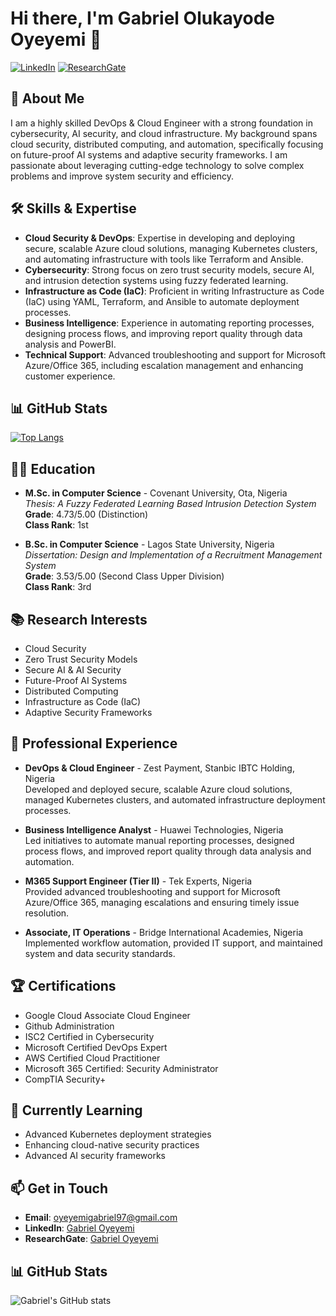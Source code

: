 # Hi there, I'm Gabriel Olukayode Oyeyemi 👋

[![LinkedIn](https://img.shields.io/badge/LinkedIn-Profile-blue)](https://www.linkedin.com/in/gab-oyeyemi-030597ok/)
[![ResearchGate](https://img.shields.io/badge/ResearchGate-Profile-green)](https://www.researchgate.net/profile/Gabriel-Oyeyemi)

## 🚀 About Me
I am a highly skilled DevOps & Cloud Engineer with a strong foundation in cybersecurity, AI security, and cloud infrastructure. My background spans cloud security, distributed computing, and automation, specifically focusing on future-proof AI systems and adaptive security frameworks. I am passionate about leveraging cutting-edge technology to solve complex problems and improve system security and efficiency.

## 🛠 Skills & Expertise
- **Cloud Security & DevOps**: Expertise in developing and deploying secure, scalable Azure cloud solutions, managing Kubernetes clusters, and automating infrastructure with tools like Terraform and Ansible.
- **Cybersecurity**: Strong focus on zero trust security models, secure AI, and intrusion detection systems using fuzzy federated learning.
- **Infrastructure as Code (IaC)**: Proficient in writing Infrastructure as Code (IaC) using YAML, Terraform, and Ansible to automate deployment processes.
- **Business Intelligence**: Experience in automating reporting processes, designing process flows, and improving report quality through data analysis and PowerBI.
- **Technical Support**: Advanced troubleshooting and support for Microsoft Azure/Office 365, including escalation management and enhancing customer experience.

## 📊 GitHub Stats
[![Top Langs](https://github-readme-stats.vercel.app/api/top-langs/?username=th3rain&layout=donut)](https://github.com/anuraghazra/github-readme-stats)


## 🧑‍🎓 Education
- **M.Sc. in Computer Science** - Covenant University, Ota, Nigeria  
  *Thesis: A Fuzzy Federated Learning Based Intrusion Detection System*  
  **Grade**: 4.73/5.00 (Distinction)  
  **Class Rank**: 1st

- **B.Sc. in Computer Science** - Lagos State University, Nigeria  
  *Dissertation: Design and Implementation of a Recruitment Management System*  
  **Grade**: 3.53/5.00 (Second Class Upper Division)  
  **Class Rank**: 3rd

## 📚 Research Interests
- Cloud Security
- Zero Trust Security Models
- Secure AI & AI Security
- Future-Proof AI Systems
- Distributed Computing
- Infrastructure as Code (IaC)
- Adaptive Security Frameworks

## 💼 Professional Experience
- **DevOps & Cloud Engineer** - Zest Payment, Stanbic IBTC Holding, Nigeria  
  Developed and deployed secure, scalable Azure cloud solutions, managed Kubernetes clusters, and automated infrastructure deployment processes.
  
- **Business Intelligence Analyst** - Huawei Technologies, Nigeria  
  Led initiatives to automate manual reporting processes, designed process flows, and improved report quality through data analysis and automation.

- **M365 Support Engineer (Tier II)** - Tek Experts, Nigeria  
  Provided advanced troubleshooting and support for Microsoft Azure/Office 365, managing escalations and ensuring timely issue resolution.

- **Associate, IT Operations** - Bridge International Academies, Nigeria  
  Implemented workflow automation, provided IT support, and maintained system and data security standards.

## 🏆 Certifications
- Google Cloud Associate Cloud Engineer
- Github Administration
- ISC2 Certified in Cybersecurity
- Microsoft Certified DevOps Expert
- AWS Certified Cloud Practitioner
- Microsoft 365 Certified: Security Administrator
- CompTIA Security+

## 🌱 Currently Learning
- Advanced Kubernetes deployment strategies
- Enhancing cloud-native security practices
- Advanced AI security frameworks

## 📫 Get in Touch
- **Email**: [oyeyemigabriel97@gmail.com](mailto:oyeyemigabriel97@gmail.com)
- **LinkedIn**: [Gabriel Oyeyemi](https://www.linkedin.com/in/gab-oyeyemi-030597ok/)
- **ResearchGate**: [Gabriel Oyeyemi](https://www.researchgate.net/profile/Gabriel-Oyeyemi)

## 📊 GitHub Stats
![Gabriel's GitHub stats](https://github-readme-stats.vercel.app/api?username=th3rain&show_icons=true&theme=radical)

